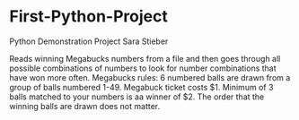 # First-Python-Project
Python Demonstration Project
Sara Stieber

Reads winning Megabucks numbers from a file and then goes through all possible combinations of numbers to look for number combinations that have won more often.
Megabucks rules: 6 numbered balls are drawn from a group of balls numbered 1-49. Megabuck ticket costs $1. Minimum of 3 balls matched to your numbers is aa winner of $2. The order that the winning balls are drawn does not matter.
